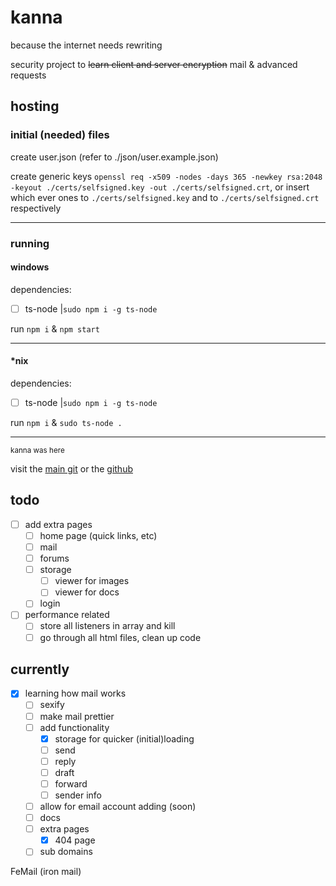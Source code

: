 # kanna

because the internet needs rewriting

security project to ~~learn client and server encryption~~ mail & advanced requests

## hosting

### initial (needed) files

create user.json (refer to ./json/user.example.json)

create generic keys `openssl req -x509 -nodes -days 365 -newkey rsa:2048 -keyout ./certs/selfsigned.key -out ./certs/selfsigned.crt`, or insert which ever ones to `./certs/selfsigned.key` and to `./certs/selfsigned.crt` respectively

---

### running

#### windows

dependencies:

-[ ] ts-node |`sudo npm i -g ts-node`

run `npm i` & `npm start`

---

#### \*nix

dependencies:

-[ ] ts-node |`sudo npm i -g ts-node`

run `npm i` & `sudo ts-node .`

---

<sub>kanna was here</sub>

visit the [main git](https://git.disroot.org/grantsquires/kanna-site) or the [github](https://github.com/squiresgrant/kanna-site)

## todo

- [ ] add extra pages
  - [ ] home page (quick links, etc)
  - [ ] mail
  - [ ] forums
  - [ ] storage
    - [ ] viewer for images
    - [ ] viewer for docs
  - [ ] login
- [ ] performance related
  - [ ] store all listeners in array and kill
  - [ ] go through all html files, clean up code

## currently

- [x] learning how mail works
  - [ ] sexify
  - [ ] make mail prettier
  - [ ] add functionality
    - [x] storage for quicker (initial)loading
    - [ ] send
    - [ ] reply
    - [ ] draft
    - [ ] forward
    - [ ] sender info
  - [ ] allow for email account adding (soon)
  - [ ] docs
  - [ ] extra pages
    - [x] 404 page
  - [ ] sub domains

FeMail (iron mail)
